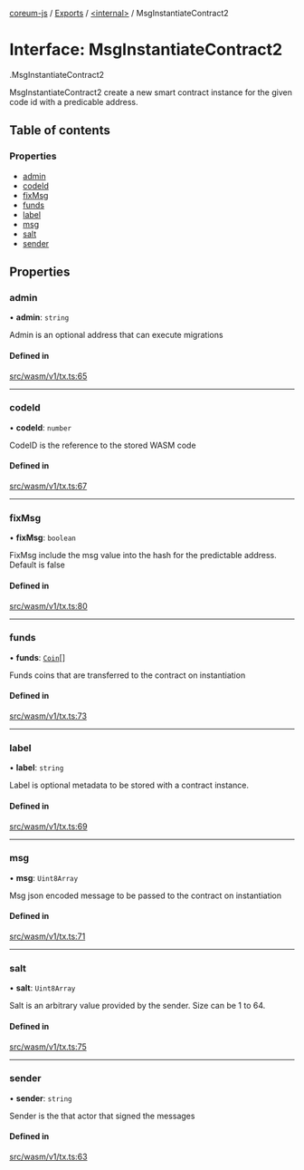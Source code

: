 [coreum-js](../README.md) / [Exports](../modules.md) / [<internal\>](../modules/internal_.md) / MsgInstantiateContract2

# Interface: MsgInstantiateContract2

[<internal>](../modules/internal_.md).MsgInstantiateContract2

MsgInstantiateContract2 create a new smart contract instance for the given
code id with a predicable address.

## Table of contents

### Properties

- [admin](internal_.MsgInstantiateContract2.md#admin)
- [codeId](internal_.MsgInstantiateContract2.md#codeid)
- [fixMsg](internal_.MsgInstantiateContract2.md#fixmsg)
- [funds](internal_.MsgInstantiateContract2.md#funds)
- [label](internal_.MsgInstantiateContract2.md#label)
- [msg](internal_.MsgInstantiateContract2.md#msg)
- [salt](internal_.MsgInstantiateContract2.md#salt)
- [sender](internal_.MsgInstantiateContract2.md#sender)

## Properties

### admin

• **admin**: `string`

Admin is an optional address that can execute migrations

#### Defined in

[src/wasm/v1/tx.ts:65](https://github.com/CooperFoundation/coreum-js/blob/d106c53/src/wasm/v1/tx.ts#L65)

___

### codeId

• **codeId**: `number`

CodeID is the reference to the stored WASM code

#### Defined in

[src/wasm/v1/tx.ts:67](https://github.com/CooperFoundation/coreum-js/blob/d106c53/src/wasm/v1/tx.ts#L67)

___

### fixMsg

• **fixMsg**: `boolean`

FixMsg include the msg value into the hash for the predictable address.
Default is false

#### Defined in

[src/wasm/v1/tx.ts:80](https://github.com/CooperFoundation/coreum-js/blob/d106c53/src/wasm/v1/tx.ts#L80)

___

### funds

• **funds**: [`Coin`](../modules/internal_.md#coin)[]

Funds coins that are transferred to the contract on instantiation

#### Defined in

[src/wasm/v1/tx.ts:73](https://github.com/CooperFoundation/coreum-js/blob/d106c53/src/wasm/v1/tx.ts#L73)

___

### label

• **label**: `string`

Label is optional metadata to be stored with a contract instance.

#### Defined in

[src/wasm/v1/tx.ts:69](https://github.com/CooperFoundation/coreum-js/blob/d106c53/src/wasm/v1/tx.ts#L69)

___

### msg

• **msg**: `Uint8Array`

Msg json encoded message to be passed to the contract on instantiation

#### Defined in

[src/wasm/v1/tx.ts:71](https://github.com/CooperFoundation/coreum-js/blob/d106c53/src/wasm/v1/tx.ts#L71)

___

### salt

• **salt**: `Uint8Array`

Salt is an arbitrary value provided by the sender. Size can be 1 to 64.

#### Defined in

[src/wasm/v1/tx.ts:75](https://github.com/CooperFoundation/coreum-js/blob/d106c53/src/wasm/v1/tx.ts#L75)

___

### sender

• **sender**: `string`

Sender is the that actor that signed the messages

#### Defined in

[src/wasm/v1/tx.ts:63](https://github.com/CooperFoundation/coreum-js/blob/d106c53/src/wasm/v1/tx.ts#L63)
